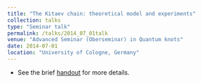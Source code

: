 ```yaml
---
title: "The Kitaev chain: theoretical model and experiments"
collection: talks
type: "Seminar talk"
permalink: /talks/2014_07_01talk
venue: "Advanced Seminar (Oberseminar) in Quantum knots"
date: 2014-07-01
location: "University of Cologne, Germany"
---
```


- See the brief [handout](http://www.thp.uni-koeln.de/trebst/Lectures/Seminar14/Handout8.pdf) for more details.
